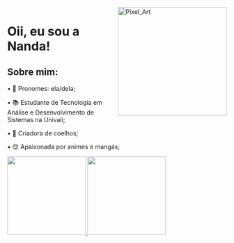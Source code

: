 <img align="right" height="250em" alt="Pixel_Art" src="https://media.discordapp.net/attachments/504268569945571338/886730590618021888/eu.gif?width=279&height=406">
<h1>Oii, eu sou a Nanda!</h1>
<h2>Sobre mim:</h2>
<p>• 🥰 Pronomes: ela/dela;</p>
<p>• 📚 Estudante de Tecnologia em Análise e Desenvolvimento de Sistemas na Univali;</p>
<p>• 🐰 Criadora de coelhos;</p>
<p>• 😍 Apaixonada por animes e mangás;</p>
<div>
  <a href="https://github.com/mariafernandasabino">
  <img height="180em" src="https://github-readme-stats.vercel.app/api?username=mariafernandasabino&show_icons=true&theme=github_dark&include_all_commits=true&count_private=true"/>
  <img height="180em" src="https://github-readme-stats.vercel.app/api/top-langs/?username=mariafernandasabino&layout=compact&langs_count=7&theme=github_dark"/>
</div>
  
  ##

